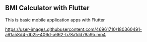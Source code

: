 ## BMI Calculator with Flutter

This is basic mobile application apps with Flutter

https://user-images.githubusercontent.com/46961710/180360491-a61a58d4-db25-406d-a662-b78a1dd78a9b.mp4

